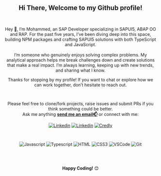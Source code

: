 <div align="center">
<h2> Hi There, Welcome to my Github profile!  </h2>


<br />


Hey 👋, I’m Mohammed, an SAP Developer specializing in SAPUI5, ABAP OO and RAP. For the past five years, I’ve been diving deep into this space, building NPM packages and crafting SAPUI5 solutions with both TypeScript and JavaScript.
<br />
<br />
I’m someone who genuinely enjoys solving complex problems. My analytical approach helps me break challenges down and create solutions that make a real impact. I’m always learning, keeping up with new trends, and sharing what I know. 

Thanks for stopping by my profile! If you want to chat or explore how we can work together, don’t hesitate to reach out.

<br />

Please feel free to clone/fork projects, raise issues and submit PRs if you think something could be better.<br />
Ask me anything <a href="mailto:mohammedaltarkawi@gmail.com"><b>send me an email📫</b></a> or connect with me:
<br />


[![Linkedin](https://img.shields.io/badge/npm-CC3534?style=flat&logo=npm&logoColor=white)](https://www.npmjs.com/~altarkawi/)
[![Linkedin](https://img.shields.io/badge/LinkedIn-0077B5?style=flat&logo=linkedin&logoColor=white)](https://linkedin.com/in/mohammed-altarkawi/)
[![Credly](https://img.shields.io/badge/Credly-FF6B00?style=flat&logo=Credly&logoColor=white)](https://www.credly.com/users/mohammed-altarkawi/)
<!--[![SAP Community](https://img.shields.io/badge/Community-0C7ECF?style=flat&logo=SAP&logoColor=white)](https://people.sap.com/)
[![XING](https://img.shields.io/badge/XING-cfdc00?style=flat&logo=Xing&logoColor=white)](https://www.xing.com/profile//cv)-->
</a>
<br />

![Javascript](https://img.shields.io/badge/Javascript-F0DB4F?style=for-the-badge&labelColor=black&logo=javascript&logoColor=F0DB4F)
![Typescript](https://img.shields.io/badge/Typescript-007acc?style=for-the-badge&labelColor=black&logo=typescript&logoColor=007acc)
![HTML](https://img.shields.io/badge/HTML5-E34F26?style=for-the-badge&logo=html5&logoColor=white)
![CSS3](https://img.shields.io/badge/CSS3-1572B6?style=for-the-badge&logo=css3&logoColor=white)
![VSCode](https://img.shields.io/badge/Visual_Studio-0078d7?style=for-the-badge&logo=visual%20studio&logoColor=white)
![Git](https://img.shields.io/badge/Git-F05032?style=for-the-badge&logo=git&logoColor=white)

<br />
<br />

**Happy Coding!** 😊






</div>


